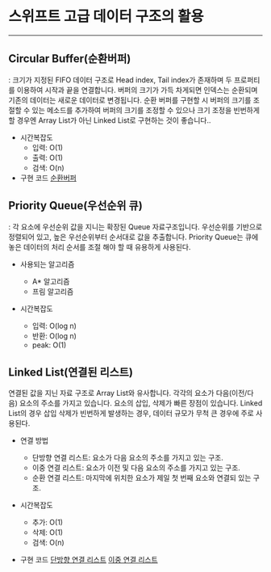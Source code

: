 # 스위프트 고급 데이터 구조의 활용
---
## Circular Buffer(순환버퍼)
: 크기가 지정된 FIFO 데이터 구조로 Head index, Tail index가 존재하며 두 프로퍼티를 이용하여 시작과 끝을 연결합니다. 버퍼의 크기가 가득 차게되면 인덱스는 순환되며 기존의 데이터는 새로운 데이터로 변경됩니다.
순환 버퍼를 구현할 시 버퍼의 크기를 조절할 수 있는 메소드를 추가하여 버퍼의 크기를 조정할 수 있으나 크기 조정을 빈번하게 할 경우엔 Array List가 아닌 Linked List로 구현하는 것이 좋습니다..

- 시간복잡도
	- 입력: O(1)
	- 출력: O(1)
	- 검색: O(n)
- 구현 코드
[순환버퍼](https://github.com/oneStar92/DataStructureandAlgorithms/blob/main/Chapter%203/CircularBuffer.swift)

## Priority Queue(우선순위 큐)
: 각 요소에 우선순위 값을 지니는 확장된 Queue 자료구조입니다. 우선순위를 기반으로 정렬되어 있고, 높은 우선순위부터 순서대로 값을 추출합니다.
Priority Queue는 큐에 놓은 데이터의 처리 순서를 조절 해야 할 때 유용하게 사용된다.

- 사용되는 알고리즘
	- A* 알고리즘
	- 프림 알고리즘

- 시간복잡도
	- 입력: O(log n)
	- 반환: O(log n)
	- peak: O(1)


## Linked List(연결된 리스트)
연결된 값을 지닌 자료 구조로 Array List와 유사합니다. 각각의 요소가 다음(이전/다음) 요소의 주소를 가지고 있습니다. 요소의 삽입, 삭제가 빠른 장점이 있습니다.
Linked List의 경우 삽입 삭제가 빈번하게 발생하는 경우, 데이터 규모가 무척 큰 경우에 주로 사용된다.

- 연결 방법
	- 단방향 연결 리스트: 요소가 다음 요소의 주소를 가지고 있는 구조.
	- 이중 연결 리스트: 요소가 이전 및 다음 요소의 주소를 가지고 있는 구조.
	- 순환 연결 리스트: 마지막에 위치한 요소가 제일 첫 번째 요소와 연결되 있는 구조.

- 시간복잡도
	- 추가: O(1)
	- 삭제: O(1)
	- 검색: O(n)

- 구현 코드
[단방향 연결 리스트](https://github.com/oneStar92/DataStructureandAlgorithms/blob/main/Chapter%203/LinkedList.swift)
[이중 연결 리스트](https://github.com/oneStar92/DataStructureandAlgorithms/blob/main/Chapter%203/DoublyLinkedList.swift)
